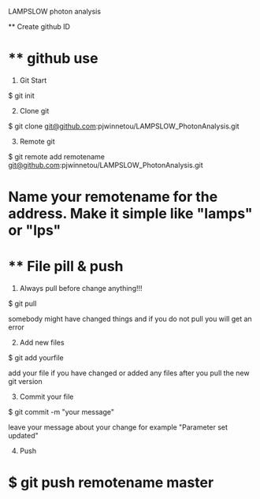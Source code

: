 LAMPSLOW photon analysis

** Create github ID 


** github use
==================================
1. Git Start

$ git init

2. Clone git 

$ git clone git@github.com:pjwinnetou/LAMPSLOW_PhotonAnalysis.git

3. Remote git

$ git remote add remotename git@github.com:pjwinnetou/LAMPSLOW_PhotonAnalysis.git 

Name your remotename for the address.
Make it simple like "lamps" or "lps" 
==================================


** File pill & push
==================================
1. Always pull before change anything!!!

$ git pull

somebody might have changed things and if you do not pull you will get an error

2. Add new files

$ git add yourfile 

add your file if you have changed or added any files after you pull the new git version

3. Commit your file 

$ git commit -m "your message"

leave your message about your change for example "Parameter set updated"

4. Push

$ git push remotename master
================================


